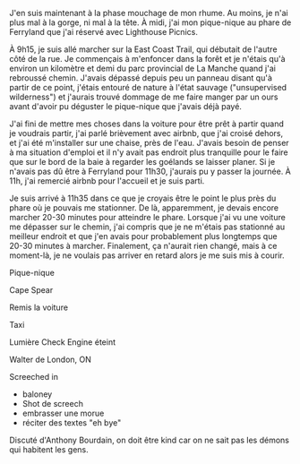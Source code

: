 J'en suis maintenant à la phase mouchage de mon rhume. Au moins, je n'ai plus mal à la gorge, ni mal à la tête. À midi, j'ai mon pique-nique au phare de Ferryland que j'ai réservé avec Lighthouse Picnics.

À 9h15, je suis allé marcher sur la East Coast Trail, qui débutait de l'autre côté de la rue. Je commençais à m'enfoncer dans la forêt et je n'étais qu'à environ un kilomètre et demi du parc provincial de La Manche quand j'ai rebroussé chemin. J'avais dépassé depuis peu un panneau disant qu'à partir de ce point, j'étais entouré de nature à l'état sauvage ("unsupervised wilderness") et j'aurais trouvé dommage de me faire manger par un ours avant d'avoir pu déguster le pique-nique que j'avais déjà payé.

J'ai fini de mettre mes choses dans la voiture pour être prêt à partir quand je voudrais partir, j'ai parlé brièvement avec airbnb, que j'ai croisé dehors, et j'ai été m'installer sur une chaise, près de l'eau. J'avais besoin de penser à ma situation d'emploi et il n'y avait pas endroit plus tranquille pour le faire que sur le bord de la baie à regarder les goélands se laisser planer. Si je n'avais pas dû être à Ferryland pour 11h30, j'aurais pu y passer la journée. À 11h, j'ai remercié airbnb pour l'accueil et je suis parti.

Je suis arrivé à 11h35 dans ce que je croyais être le point le plus près du phare où je pouvais me stationner. De là, apparemment, je devais encore marcher 20-30 minutes pour atteindre le phare. Lorsque j'ai vu une voiture me dépasser sur le chemin, j'ai compris que je ne m'étais pas stationné au meilleur endroit et que j'en avais pour probablement plus longtemps que 20-30 minutes à marcher. Finalement, ça n'aurait rien changé, mais à ce moment-là, je ne voulais pas arriver en retard alors je me suis mis à courir.


Pique-nique

Cape Spear

Remis la voiture

Taxi

Lumière Check Engine éteint



Walter de London, ON

Screeched in
- baloney
- Shot de screech
- embrasser une morue
- réciter des textes "eh bye"

Discuté d'Anthony Bourdain, on doit être kind car on ne sait pas les démons qui habitent les gens.
